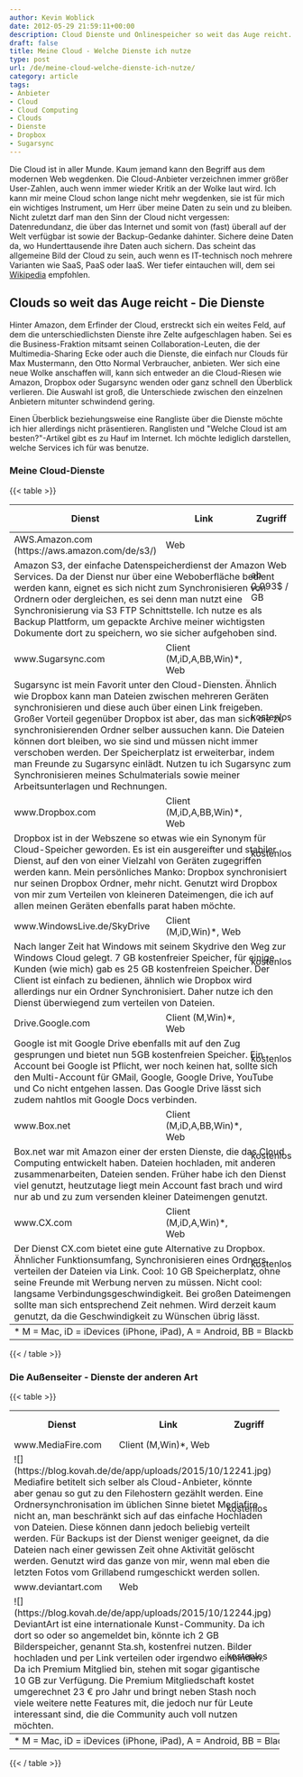 ```yaml
---
author: Kevin Woblick
date: 2012-05-29 21:59:11+00:00
description: Cloud Dienste und Onlinespeicher so weit das Auge reicht. Hier eine Übersicht mit Beschreibung und weiterführenden Informationen.
draft: false
title: Meine Cloud - Welche Dienste ich nutze
type: post
url: /de/meine-cloud-welche-dienste-ich-nutze/
category: article
tags:
- Anbieter
- Cloud
- Cloud Computing
- Clouds
- Dienste
- Dropbox
- Sugarsync
---
```


Die Cloud ist in aller Munde. Kaum jemand kann den Begriff aus dem modernen Web wegdenken. Die Cloud-Anbieter verzeichnen immer größer User-Zahlen, auch wenn immer wieder Kritik an der Wolke laut wird. Ich kann mir meine Cloud schon lange nicht mehr wegdenken, sie ist für mich ein wichtiges Instrument, um Herr über meine Daten zu sein und zu bleiben. Nicht zuletzt darf man den Sinn der Cloud nicht vergessen: Datenredundanz, die über das Internet und somit von (fast) überall auf der Welt verfügbar ist sowie der Backup-Gedanke dahinter. Sichere deine Daten da, wo Hunderttausende ihre Daten auch sichern. Das scheint das allgemeine Bild der Cloud zu sein, auch wenn es IT-technisch noch mehrere Varianten wie SaaS, PaaS oder IaaS. Wer tiefer eintauchen will, dem sei [Wikipedia](http://de.wikipedia.org/wiki/Cloud-Computing) empfohlen.


## Clouds so weit das Auge reicht - Die Dienste

Hinter Amazon, dem Erfinder der Cloud, erstreckt sich ein weites Feld, auf dem die unterschiedlichsten Dienste ihre Zelte aufgeschlagen haben. Sei es die Business-Fraktion mitsamt seinen Collaboration-Leuten, die der Multimedia-Sharing Ecke oder auch die Dienste, die einfach nur Clouds für Max Mustermann, den Otto Normal Verbraucher, anbieten. Wer sich eine neue Wolke anschaffen will, kann sich entweder an die Cloud-Riesen wie Amazon, Dropbox oder Sugarsync wenden oder ganz schnell den Überblick verlieren. Die Auswahl ist groß, die Unterschiede zwischen den einzelnen Anbietern mitunter schwindend gering.

Einen Überblick beziehungsweise eine Rangliste über die Dienste möchte ich hier allerdings nicht präsentieren. Ranglisten und "Welche Cloud ist am besten?"-Artikel gibt es zu Hauf im Internet. Ich möchte lediglich darstellen, welche Services ich für was benutze.


### Meine Cloud-Dienste

{{< table >}}
<table>

<tbody>

<tr>

<th>Dienst</th>

<th>Link</th>

<th>Zugriff</th>

<th>Preise / Plan</th>

<th>Speicher (GB)</th>

</tr>

</tbody>

<tbody>

<tr class="odd">

<td>AWS.Amazon.com (https://aws.amazon.com/de/s3/)</td>

<td>Web</td>

<td rowspan="2">ab 0,093$ / GB</td>

<td rowspan="2">**unbegrenzt** Bezahlung je nach Nutzung</td>

</tr>

<tr class="borderbottom borderx2">

<td colspan="3">Amazon S3, der einfache Datenspeicherdienst der Amazon Web Services. Da der Dienst nur über eine Weboberfläche bedient werden kann, eignet es sich nicht zum Synchronisieren von Ordnern oder dergleichen, es sei denn man nutzt eine Synchronisierung via S3 FTP Schnittstelle. Ich nutze es als Backup Plattform, um gepackte Archive meiner wichtigsten Dokumente dort zu speichern, wo sie sicher aufgehoben sind.</td>

</tr>

<tr class="odd">

<td>www.Sugarsync.com</td>

<td>Client (M,iD,A,BB,Win)*, Web</td>

<td rowspan="2">kostenlos</td>

<td rowspan="2">**5GB** kostenpflichtig erweiterbar</td>

</tr>

<tr>

<td colspan="3">Sugarsync ist mein Favorit unter den Cloud-Diensten. Ähnlich wie Dropbox kann man Dateien zwischen mehreren Geräten synchronisieren und diese auch über einen Link freigeben. Großer Vorteil gegenüber Dropbox ist aber, das man sich die zu synchronisierenden Ordner selber aussuchen kann. Die Dateien können dort bleiben, wo sie sind und müssen nicht immer verschoben werden. Der Speicherplatz ist erweiterbar, indem man Freunde zu Sugarsync einlädt. Nutzen tu ich Sugarsync zum Synchronisieren meines Schulmaterials sowie meiner Arbeitsunterlagen und Rechnungen.</td>

</tr>

<tr class="odd">

<td>www.Dropbox.com</td>

<td>Client (M,iD,A,BB,Win)*, Web</td>

<td rowspan="2">kostenlos</td>

<td rowspan="2">**2GB** kostenpflichtig erweiterbar</td>

</tr>

<tr>

<td colspan="3">Dropbox ist in der Webszene so etwas wie ein Synonym für Cloud-Speicher geworden. Es ist ein ausgereifter und stabiler Dienst, auf den von einer Vielzahl von Geräten zugegriffen werden kann. Mein persönliches Manko: Dropbox synchronisiert nur seinen Dropbox Ordner, mehr nicht. Genutzt wird Dropbox von mir zum Verteilen von kleineren Dateimengen, die ich auf allen meinen Geräten ebenfalls parat haben möchte.</td>

</tr>

<tr class="odd">

<td>www.WindowsLive.de/SkyDrive</td>

<td>Client (M,iD,Win)*, Web</td>

<td rowspan="2">kostenlos</td>

<td rowspan="2">**7GB** kostenpflichtig erweiterbar</td>

</tr>

<tr>

<td colspan="3">Nach langer Zeit hat Windows mit seinem Skydrive den Weg zur Windows Cloud gelegt. 7 GB kostenfreier Speicher, für einige Kunden (wie mich) gab es 25 GB kostenfreien Speicher. Der Client ist einfach zu bedienen, ähnlich wie Dropbox wird allerdings nur ein Ordner Synchronisiert. Daher nutze ich den Dienst überwiegend zum verteilen von Dateien.</td>

</tr>

<tr class="odd">

<td>Drive.Google.com</td>

<td>Client (M,Win)*, Web</td>

<td rowspan="2">kostenlos</td>

<td rowspan="2">**5GB** kostenpflichtig erweiterbar</td>

</tr>

<tr>

<td colspan="3">Google ist mit Google Drive ebenfalls mit auf den Zug gesprungen und bietet nun 5GB kostenfreien Speicher. Ein Account bei Google ist Pflicht, wer noch keinen hat, sollte sich den Multi-Account für GMail, Google, Google Drive, YouTube und Co nicht entgehen lassen. Das Google Drive lässt sich zudem nahtlos mit Google Docs verbinden.</td>

</tr>

<tr class="odd">

<td>www.Box.net</td>

<td>Client (M,iD,A,BB,Win)*, Web</td>

<td rowspan="2">kostenlos</td>

<td rowspan="2">**5GB** kostenpflichtig erweiterbar</td>

</tr>

<tr>

<td colspan="3">Box.net war mit Amazon einer der ersten Dienste, die das Cloud Computing entwickelt haben. Dateien hochladen, mit anderen zusammenarbeiten, Dateien senden. Früher habe ich den Dienst viel genutzt, heutzutage liegt mein Account fast brach und wird nur ab und zu zum versenden kleiner Dateimengen genutzt.</td>

</tr>

<tr class="odd">

<td>www.CX.com</td>

<td>Client (M,iD,A,Win)*, Web</td>

<td rowspan="2">kostenlos</td>

<td rowspan="2">**10GB** kostenpflichtig erweiterbar</td>

</tr>

<tr>

<td colspan="3">Der Dienst CX.com bietet eine gute Alternative zu Dropbox. Ähnlicher Funktionsumfang, Synchronisieren eines Ordners, verteilen der Dateien via Link. Cool: 10 GB Speicherplatz, ohne seine Freunde mit Werbung nerven zu müssen. Nicht cool: langsame Verbindungsgeschwindigkeit. Bei großen Dateimengen sollte man sich entsprechend Zeit nehmen. Wird derzeit kaum genutzt, da die Geschwindigkeit zu Wünschen übrig lässt.</td>

</tr>

</tbody>

<tbody>

<tr>

<td colspan="5">* M = Mac, iD = iDevices (iPhone, iPad), A = Android, BB = Blackberry, Win = Windows</td>

</tr>

</tbody>

</table>

{{< / table >}}



### Die Außenseiter - Dienste der anderen Art

{{< table >}}

<table style="width: 95%;" border="0" align="center">

<tbody>

<tr>

<th>Dienst</th>

<th>Link</th>

<th>Zugriff</th>

<th>Preise / Plan</th>

<th>Speicher (GB)</th>

</tr>

<tr>

<td>www.MediaFire.com</td>

<td>Client (M,Win)*, Web</td>

<td rowspan="2">kostenlos</td>

<td rowspan="2">**unbegrenzt** max 200 MB Dateigröße</td>

</tr>

<tr>

<td colspan="3">![](https://blog.kovah.de/de/app/uploads/2015/10/12241.jpg) Mediafire betitelt sich selber als Cloud-Anbieter, könnte aber genau so gut zu den Filehostern gezählt werden. Eine Ordnersynchronisation im üblichen Sinne bietet Mediafire nicht an, man beschränkt sich auf das einfache Hochladen von Dateien. Diese können dann jedoch beliebig verteilt werden. Für Backups ist der Dienst weniger geeignet, da die Dateien nach einer gewissen Zeit ohne Aktivität gelöscht werden. Genutzt wird das ganze von mir, wenn mal eben die letzten Fotos vom Grillabend rumgeschickt werden sollen.</td>

</tr>

<tr>

<td>www.deviantart.com</td>

<td>Web</td>

<td rowspan="2">kostenlos</td>

<td rowspan="2">**2GB**</td>

</tr>

<tr>

<td colspan="3">![](https://blog.kovah.de/de/app/uploads/2015/10/12244.jpg) DeviantArt ist eine internationale Kunst-Community. Da ich dort so oder so angemeldet bin, könnte ich 2 GB Bilderspeicher, genannt Sta.sh, kostenfrei nutzen. Bilder hochladen und per Link verteilen oder irgendwo einbinden. Da ich Premium Mitglied bin, stehen mit sogar gigantische 10 GB zur Verfügung. Die Premium Mitgliedschaft kostet umgerechnet 23 € pro Jahr und bringt neben Stash noch viele weitere nette Features mit, die jedoch nur für Leute interessant sind, die die Community auch voll nutzen möchten.</td>

</tr>

</tbody>

<tbody>

<tr>

<td colspan="5">* M = Mac, iD = iDevices (iPhone, iPad), A = Android, BB = Blackberry, Win = Windows</td>

</tr>

</tbody>

</table>

{{< / table >}}

